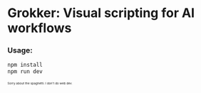 # Grokker: Visual scripting for AI workflows

### Usage:

```bash
npm install
npm run dev
```

<small><small><small><small>Sorry about the spaghetti. I don't do web dev.</small></small></small></small>
